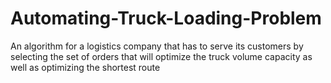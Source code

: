 # Automating-Truck-Loading-Problem
An algorithm for a logistics company that has to serve its customers by selecting the set of orders that will optimize the truck volume capacity as well as optimizing the shortest route
